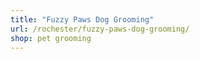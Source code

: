 ```yaml
---
title: "Fuzzy Paws Dog Grooming"
url: /rochester/fuzzy-paws-dog-grooming/
shop: pet grooming
---
```

